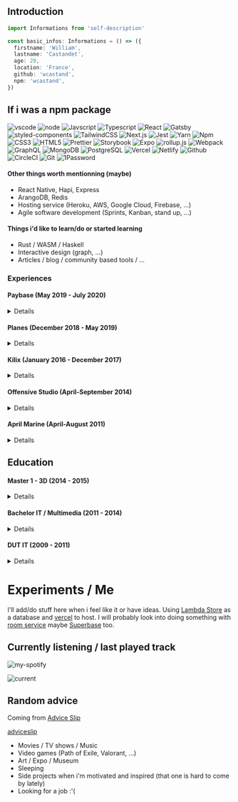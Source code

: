 ## Introduction

```typescript
import Informations from 'self-description'

const basic_infos: Informations = () => ({
  firstname: 'William',
  lastname: 'Castandet',
  age: 29,
  location: 'France',
  github: 'wcastand',
  npm: 'wcastand',
})
```

## If i was a npm package

![vscode](https://img.shields.io/static/v1?label=&message=vscode&style=flat-square&logo=Visual%20Studio%20Code&color=171718&labelColor=007ACC)
![node](https://img.shields.io/static/v1?label=&message=Node.js&style=flat-square&logo=Node.js&color=171718&labelColor=339933&logoColor=fff)
![Javscript](https://img.shields.io/static/v1?label=&message=Javascript&style=flat-square&logo=Javascript&color=171718&labelColor=F7DF1E&logoColor=fff)
![Typescript](https://img.shields.io/static/v1?label=&message=Typescript&style=flat-square&logo=Typescript&color=171718&labelColor=007ACC&logoColor=fff)
![React](https://img.shields.io/static/v1?label=&message=React&style=flat-square&logo=React&color=171718&labelColor=61DAFB&logoColor=fff)
![Gatsby](https://img.shields.io/static/v1?label=&message=Gatsby&style=flat-square&logo=Gatsby&color=171718&labelColor=663399&logoColor=fff)
![styled-components](https://img.shields.io/static/v1?label=&message=styled-components&style=flat-square&logo=styled-components&color=171718&labelColor=DB7093&logoColor=fff)
![TailwindCSS](https://img.shields.io/static/v1?label=&message=Tailwind-CSS&style=flat-square&logo=Tailwind-CSS&color=171718&labelColor=38B2AC&logoColor=fff)
![Next.js](https://img.shields.io/static/v1?label=&message=Next.js&style=flat-square&logo=Next.js&color=171718&labelColor=000&logoColor=fff)
![Jest](https://img.shields.io/static/v1?label=&message=Jest&style=flat-square&logo=Jest&color=171718&labelColor=C21325&logoColor=fff)
![Yarn](https://img.shields.io/static/v1?label=&message=Yarn&style=flat-square&logo=Yarn&color=171718&labelColor=2C8EBB&logoColor=fff)
![Npm](https://img.shields.io/static/v1?label=&message=Npm&style=flat-square&logo=Npm&color=171718&labelColor=CB3837&logoColor=fff)
![CSS3](https://img.shields.io/static/v1?label=&message=CSS3&style=flat-square&logo=CSS3&color=171718&labelColor=1572B6&logoColor=fff)
![HTML5](https://img.shields.io/static/v1?label=&message=HTML5&style=flat-square&logo=HTML5&color=171718&labelColor=E34F26&logoColor=fff)
![Prettier](https://img.shields.io/static/v1?label=&message=Prettier&style=flat-square&logo=Prettier&color=171718&labelColor=F7B93E&logoColor=fff)
![Storybook](https://img.shields.io/static/v1?label=&message=Storybook&style=flat-square&logo=Storybook&color=171718&labelColor=FF4785&logoColor=fff)
![Expo](https://img.shields.io/static/v1?label=&message=Expo&style=flat-square&logo=Expo&color=171718&labelColor=000020&logoColor=fff)
![rollup.js](https://img.shields.io/static/v1?label=&message=rollup.js&style=flat-square&logo=rollup.js&color=171718&labelColor=EC4A3F&logoColor=fff)
![Webpack](https://img.shields.io/static/v1?label=&message=Webpack&style=flat-square&logo=Webpack&color=171718&labelColor=8DD6F9&logoColor=fff)
![GraphQL](https://img.shields.io/static/v1?label=&message=GraphQL&style=flat-square&logo=GraphQL&color=171718&labelColor=E10098&logoColor=fff)
![MongoDB](https://img.shields.io/static/v1?label=&message=MongoDB&style=flat-square&logo=MongoDB&color=171718&labelColor=47A248&logoColor=fff)
![PostgreSQL](https://img.shields.io/static/v1?label=&message=PostgreSQL&style=flat-square&logo=PostgreSQL&color=171718&labelColor=336791&logoColor=fff)
![Vercel](https://img.shields.io/static/v1?label=&message=Vercel&style=flat-square&logo=Vercel&color=171718&labelColor=000&logoColor=fff)
![Netlify](https://img.shields.io/static/v1?label=&message=Netlify&style=flat-square&logo=Netlify&color=171718&labelColor=00C7B7&logoColor=fff)
![Github](https://img.shields.io/static/v1?label=&message=Github&style=flat-square&logo=Github&color=171718&labelColor=181717&logoColor=fff)
![CircleCI](https://img.shields.io/static/v1?label=&message=CircleCI&style=flat-square&logo=CircleCI&color=171718&labelColor=343434&logoColor=fff)
![Git](https://img.shields.io/static/v1?label=&message=Git&style=flat-square&logo=Git&color=171718&labelColor=F05032&logoColor=fff)
![1Password](https://img.shields.io/static/v1?label=&message=1Password&style=flat-square&logo=1Password&color=171718&labelColor=0094F5&logoColor=fff)

#### Other things worth mentionning (maybe)

- React Native, Hapi, Express
- ArangoDB, Redis
- Hosting service (Heroku, AWS, Google Cloud, Firebase, ...)
- Agile software development (Sprints, Kanban, stand up, ...)

#### Things i'd like to learn/do or started learning

- Rust / WASM / Haskell
- Interactive design (graph, ...)
- Articles / blog / community based tools / ...

### Experiences

#### Paybase (May 2019 - July 2020)

<details>

```js
{
  "title": "Fullstack Javascript developer",
  "skills": `
    Working on a product full time instead of short projects for the first time, lead frontend.
    Working with FaaS, GraphQL, React, koa, Gatsby, NextJs, ...
    Negotiated 4 h/week for the team to work on Open source and/or self learning.
    Started to learn Rust.
  `
}
```

</details>

#### Planes (December 2018 - May 2019)

<details>

```js
{
  "title": "Fullstack Javascript developer",
  "skills": `
    Web agency working on mobile/web app (React / React-native).
    Using Graphql and services like Vercel, Netlify, AWS, ...
    Worked on Open source project like Dashbored and article to present it.
  `
}
```

</details>

#### Kilix (January 2016 - December 2017)

<details>

```js
{
  "title": "Fullstack Javascript developer",
  "skills": `
    Create Web app, Mobile app and Terminal cli.
    Work in an agile environement (Sprints, Kanban, Stand up, remote work, scoping meeting, ...)
    Work on open source projects (Storybook, babel, fela, cycle, ...)
    Create and maintained open source projects (storybook-addons-jsx, Okami, selectless, ...)
  `
}
```

</details>

#### Offensive Studio (April-September 2014)

<details>

```js
{
  "title": "PHP/Js developer",
  "skills": `
    Create Web app for small to medium companies with a custom CMS made by the agency.
    Create a new Custom CMS to improve workflow in the agency.
  `
}
```

</details>

#### April Marine (April-August 2011)

<details>

```js
{
  "title": "PHP developer | designer",
  "skills": `Create mobile website based on a design gave to me at the time. Help as a designer to
  create poster, ads and web design.`
}
```

</details>

## Education

#### Master 1 - 3D (2014 - 2015)

<details>

```json
{
  "school": "ESTEI",
  "skills": "3D - Maya, 3DS Max, Nuke, Fusion, Max Scripts, Python, Lua, ..."
}
```

</details>

#### Bachelor IT / Multimedia (2011 - 2014)

<details>

```json
{
  "school": "ESTEI",
  "skills": [
    "3D - 3DS Max, Fusion, color theory, Storyboard",
    "Design - Adobe suite, After Effects, Premiere",
    "Web - Javascript, PHP, MySQL, HTML, CSS, Flash"
  ]
}
```

</details>

#### DUT IT (2009 - 2011)

<details>

```json
{
  "school": "University of La Rochelle",
  "skills": "C++, Java, C, SQL, Embedded computing"
}
```

</details>

# Experiments / Me

I'll add/do stuff here when i feel like it or have ideas. Using [Lambda Store](https://lambda.store/) as a database and [vercel](https://vercel.com/) to host. I will probably look into doing something with [room service](https://www.roomservice.dev/) maybe [Superbase](https://supabase.io/) too.

## Currently listening / last played track

![my-spotify](https://img.shields.io/static/v1?label=My&message=Spotify&color=1DB954&style=flat-square&logo=spotify)

![current](https://wcastand.vercel.app/api/spotify)

## Random advice

Coming from [Advice Slip](https://api.adviceslip.com)

[adviceslip](https://wcastand.vercel.app/api/advice)

- Movies / TV shows / Music
- Video games (Path of Exile, Valorant, ...)
- Art / Expo / Museum
- Sleeping
- Side projects when i'm motivated and inspired (that one is hard to come by lately)
- Looking for a job :'(
